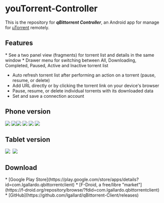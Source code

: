 youTorrent-Controller
==================

This is the repository for **_qBittorrent Controller_**, an Android app for manage for [µTorrent](http://www.utorrent.com/) remotely.

<h2 id="features">Features</h2>
* See a two panel view (fragments) for torrent list and details in the same window
* Drawer menu for switching between All, Downloading, Completed, Paused, Active and Inactive torrent list

* Auto refresh torrent list after performing an action on a torrent (pause, resume, or delete) 
* Add URL directly or by clicking the torrent link on your device's browser
* Pause, resume, or delete individual torrents with its downloaded data
* Set and save a connection account

<h2>Phone version</h2>
<img src="https://farm1.staticflickr.com/754/20755043532_fc23ebd264.jpg">&nbsp;<img src="https://farm6.staticflickr.com/5799/20143466743_b0edd78bd2.jpg"><img src="https://farm9.staticflickr.com/8802/18353676772_6679143ba1.jpg">&nbsp;<img src="https://farm1.staticflickr.com/557/17737072013_ea18530489.jpg">
<img src="https://farm8.staticflickr.com/7798/17737457213_f7a29c30f2.jpg">&nbsp;<img src="https://farm1.staticflickr.com/257/18354102312_75b1245b66.jpg">
<h2>Tablet version</h2>
<img src="https://farm4.staticflickr.com/3673/19606436033_7f736a36c8_z.jpg"/>&nbsp;
<img src="https://farm1.staticflickr.com/386/18170408148_001dc2105b_z.jpg">&nbsp;

<h2 id="download">Download</h2>
* [Google Play Store](https://play.google.com/store/apps/details?id=com.lgallardo.qbittorrentclient)
* [F-Droid, a free/libre "market"](https://f-droid.org/repository/browse/?fdid=com.lgallardo.qbittorrentclient)
* [GitHub](https://github.com/lgallard/qBittorrent-Client/releases)
